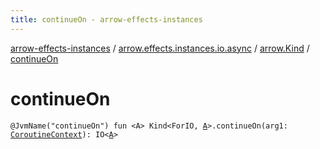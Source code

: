 ```yaml
---
title: continueOn - arrow-effects-instances
---
```


[arrow-effects-instances](../../index.html) / [arrow.effects.instances.io.async](../index.html) / [arrow.Kind](index.html) / [continueOn](./continue-on.html)

# continueOn

`@JvmName("continueOn") fun <A> Kind<ForIO, `[`A`](continue-on.html#A)`>.continueOn(arg1: `[`CoroutineContext`](https://kotlinlang.org/api/latest/jvm/stdlib/kotlin.coroutines/-coroutine-context/index.html)`): IO<`[`A`](continue-on.html#A)`>`